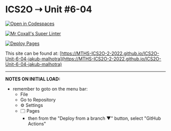 # ICS2O ⇢ Unit #6-04

[![Open in Codespaces](https://classroom.github.com/assets/launch-codespace-7f7980b617ed060a017424585567c406b6ee15c891e84e1186181d67ecf80aa0.svg)](https://classroom.github.com/open-in-codespaces?assignment_repo_id=11248040)

[![Mr Coxall's Super Linter](https://github.com/MTHS-ICS2O-2-2022/ICS2O-Unit-6-04-jakub-malhotra/workflows/Mr%20Coxall's%20Super%20Linter/badge.svg)](https://github.com/MTHS-ICS2O-2-2022/ICS2O-Unit-6-04-jakub-malhotra/actions)

[![Deploy Pages](https://github.com/MTHS-ICS2O-2-2022/ICS2O-Unit-6-04-jakub-malhotra/workflows/Deploy%20Pages/badge.svg)](https://github.com/MTHS-ICS2O-2-2022/ICS2O-Unit-6-04-jakub-malhotra/actions)

This site can be found at: [https://MTHS-ICS2O-2-2022.github.io/ICS2O-Unit-6-04-jakub-malhotra](https://MTHS-ICS2O-2-2022.github.io/ICS2O-Unit-6-04-jakub-malhotra)

---

**NOTES ON INITIAL LOAD:**
- remember to goto on the menu bar:
  - File
  - Go to Repository
  - ⚙ Settings
  - 🗔 Pages
    - then from the "Deploy from a branch ▼" button, select "GitHub Actions"
